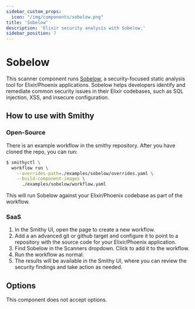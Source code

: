 ```yaml
---
sidebar_custom_props:
  icon: "/img/components/sobelow.png"
title: 'Sobelow'
description: 'Elixir security analysis with Sobelow.'
sidebar_position: 7
---
```


# Sobelow

This scanner component runs [Sobelow](https://github.com/nccgroup/sobelow), a security-focused static analysis tool for Elixir/Phoenix applications. Sobelow helps developers identify and remediate common security issues in their Elixir codebases, such as SQL injection, XSS, and insecure configuration.

## How to use with Smithy

### Open-Source

There is an example workflow in the smithy repository. After you have cloned the repo, you can run:

```bash
$ smithyctl \
  workflow run \
    --overrides-path=./examples/sobelow/overrides.yaml \
    --build-component-images \
      ./examples/sobelow/workflow.yaml
```

This will run Sobelow against your Elixir/Phoenix codebase as part of the workflow.

### SaaS

1. In the Smithy UI, open the page to create a new workflow.
2. Add a an advanced git or github target and configure it to point to a repository with the source code for your Elixir/Phoenix application.
3. Find Sobelow in the Scanners dropdown. Click to add it to the workflow.
4. Run the workflow as normal.
5. The results will be available in the Smithy UI, where you can review the security findings and take action as needed.

## Options

This component does not accept options.